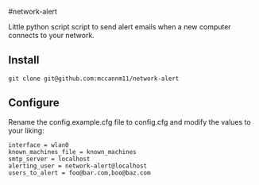 #network-alert

Little python script script to send alert emails when a new computer connects to your network.

## Install
`git clone git@github.com:mccannm11/network-alert`

## Configure
Rename the config.example.cfg file to config.cfg and modify the values to your liking:

```
interface = wlan0
known_machines_file = known_machines
smtp_server = localhost
alerting_user = network-alert@localhost
users_to_alert = foo@bar.com,boo@baz.com
```
